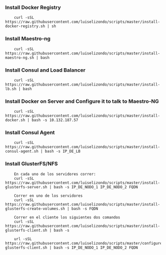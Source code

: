 
### Install Docker Registry
		
		curl -sSL https://raw.githubusercontent.com/luiselizondo/scripts/master/install-docker-registry.sh | sh

### Install Maestro-ng

		curl -sSL https://raw.githubusercontent.com/luiselizondo/scripts/master/install-maestro-ng.sh | bash

### Install Consul and Load Balancer

		curl -sSL https://raw.githubusercontent.com/luiselizondo/scripts/master/install-lb.sh | bash

### Install Docker on Server and Configure it to talk to Maestro-NG

		curl -sSL https://raw.githubusercontent.com/luiselizondo/scripts/master/install-docker.sh | bash -s 10.132.187.57

### Install Consul Agent

		curl -sSL https://raw.githubusercontent.com/luiselizondo/scripts/master/install-consul-agent.sh | bash -s IP_DE_LB

### Install GlusterFS/NFS

		En cada uno de los servidores correr:
		curl -sSL https://raw.githubusercontent.com/luiselizondo/scripts/master/install-glusterfs-server.sh | bash -s IP_DE_NODO_1 IP_DE_NODO_2 FQDN

		Correr en uno de los servidores
		curl -sSL https://raw.githubusercontent.com/luiselizondo/scripts/master/install-glusterfs-create-volumes.sh | bash -s FQDN

		Correr en el cliente los siguientes dos comandos
		curl -sSL https://raw.githubusercontent.com/luiselizondo/scripts/master/install-glusterfs-client.sh | bash -s

		url -sSL https://raw.githubusercontent.com/luiselizondo/scripts/master/configure-glusterfs-client.sh | bash -s IP_DE_NODO_1 IP_DE_NODO_2 FQDN
